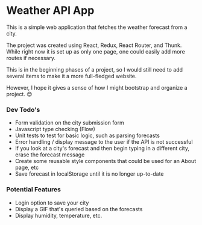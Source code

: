 # Weather API App

This is a simple web application that fetches the weather forecast from a city.

The project was created using React, Redux, React Router, and Thunk. While right now it is set up 
as only one page, one could easily add more routes if necessary.

This is in the beginning phases of a project, so I would still need to add several items to make
it a more full-fledged website.

However, I hope it gives a sense of how I might bootstrap and organize a project. 😊


### Dev Todo's
- Form validation on the city submission form
- Javascript type checking (Flow)
- Unit tests to test for basic logic, such as parsing forecasts
- Error handling / display message to the user if the API is not successful
- If you look at a city's forecast and then begin typing in a different city, erase the forecast message
- Create some reusable style components that could be used for an About page, etc
- Save forecast in localStorage until it is no longer up-to-date

### Potential Features
- Login option to save your city
- Display a GIF that's queried based on the forecasts
- Display humidity, temperature, etc. 